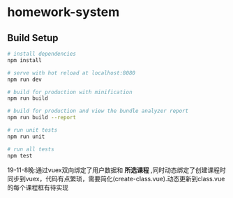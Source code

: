# homework-system

## Build Setup

``` bash
# install dependencies
npm install

# serve with hot reload at localhost:8080
npm run dev

# build for production with minification
npm run build

# build for production and view the bundle analyzer report
npm run build --report

# run unit tests
npm run unit

# run all tests
npm test
```


19-11-8晚:通过vuex双向绑定了用户数据和 **所选课程** ,同时动态绑定了创建课程时同步到vuex，代码有点繁琐，需要简化(create-class.vue).动态更新到class.vue的每个课程框有待实现
